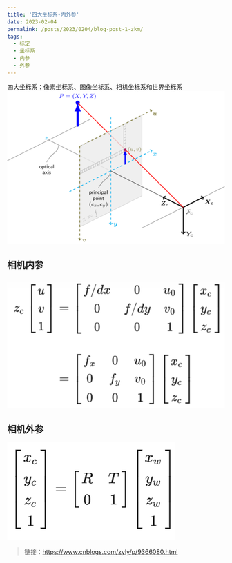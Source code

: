 ```yaml
---
title: '四大坐标系-内外参'
date: 2023-02-04
permalink: /posts/2023/0204/blog-post-1-zkm/
tags:
  - 标定
  - 坐标系
  - 内参
  - 外参
---
```


四大坐标系：像素坐标系、图像坐标系、相机坐标系和世界坐标系
![png](/images/posts/Coordinate-System.png)   
 
相机内参
------
![png](/images/posts/neican.png)   

相机外参
------
![png](/images/posts/waican.png)   




>链接：https://www.cnblogs.com/zyly/p/9366080.html
